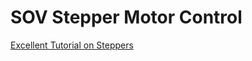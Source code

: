 # SOV Stepper Motor Control

[Excellent Tutorial on Steppers](https://www.youtube.com/watch?v=7spK_BkMJys)

